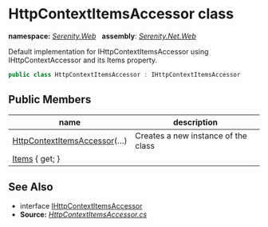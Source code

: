 # HttpContextItemsAccessor class
**namespace:** *[Serenity.Web](../README.md#serenity.web-namespace)*   **assembly**: *[Serenity.Net.Web](../README.md)*

Default implementation for IHttpContextItemsAccessor using IHttpContextAccessor and its Items property.

```csharp
public class HttpContextItemsAccessor : IHttpContextItemsAccessor
```

## Public Members

| name | description |
| --- | --- |
| [HttpContextItemsAccessor](HttpContextItemsAccessor/HttpContextItemsAccessor.md)(…) | Creates a new instance of the class |
| [Items](HttpContextItemsAccessor/Items.md) { get; } |  |

## See Also

* interface [IHttpContextItemsAccessor](../Serenity.Net.Core/../Serenity.Abstractions/IHttpContextItemsAccessor.md)
* **Source:** *[HttpContextItemsAccessor.cs](https://github.com/serenity-is/Serenity/blob/master/src/Serenity.Net.Web/Common/HttpContextItemsAccessor.cs)*